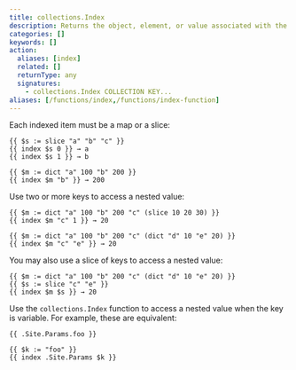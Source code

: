 ```yaml
---
title: collections.Index
description: Returns the object, element, or value associated with the given key or keys.
categories: []
keywords: []
action:
  aliases: [index]
  related: []
  returnType: any
  signatures:
    - collections.Index COLLECTION KEY...
aliases: [/functions/index,/functions/index-function]
---
```


Each indexed item must be a map or a slice:

```go-html-template
{{ $s := slice "a" "b" "c" }}
{{ index $s 0 }} → a
{{ index $s 1 }} → b

{{ $m := dict "a" 100 "b" 200 }}
{{ index $m "b" }} → 200
```

Use two or more keys to access a nested value:

```go-html-template
{{ $m := dict "a" 100 "b" 200 "c" (slice 10 20 30) }}
{{ index $m "c" 1 }} → 20

{{ $m := dict "a" 100 "b" 200 "c" (dict "d" 10 "e" 20) }}
{{ index $m "c" "e" }} → 20
```

You may also use a slice of keys to access a nested value:

```go-html-template
{{ $m := dict "a" 100 "b" 200 "c" (dict "d" 10 "e" 20) }}
{{ $s := slice "c" "e" }}
{{ index $m $s }} → 20
```

Use the `collections.Index` function to access a nested value when the key is variable. For example, these are equivalent:

```go-html-template
{{ .Site.Params.foo }}

{{ $k := "foo" }}
{{ index .Site.Params $k }}
```
